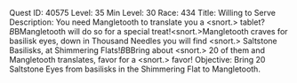 Quest ID: 40575
Level: 35
Min Level: 30
Race: 434
Title: Willing to Serve
Description: You need Mangletooth to translate you a <snort.> tablet?$B$BMangletooth will do so for a special treat!<snort.>Mangletooth craves for basilisk eyes, down in Thousand Needles you will find <snort.> Saltstone Basilisks, at Shimmering Flats!$B$BBring about <snort.> 20 of them and Mangletooth translates, favor for a <snort.> favor!
Objective: Bring 20 Saltstone Eyes from basilisks in the Shimmering Flat to Mangletooth.
